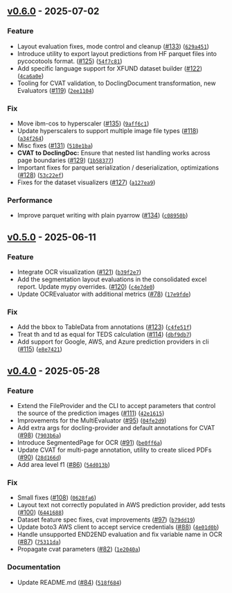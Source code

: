 ## [v0.6.0](https://github.com/docling-project/docling-eval/releases/tag/v0.6.0) - 2025-07-02

### Feature

* Layout evaluation fixes, mode control and cleanup ([#133](https://github.com/docling-project/docling-eval/issues/133)) ([`629a451`](https://github.com/docling-project/docling-eval/commit/629a451d7b75e274352a1f21710316e47fc7a80a))
* Introduce utility to export layout predictions from HF parquet files into pycocotools format. ([#125](https://github.com/docling-project/docling-eval/issues/125)) ([`54f7c81`](https://github.com/docling-project/docling-eval/commit/54f7c81f8ad28b848372c4961a4f4b83763ffebe))
* Add specific language support for XFUND dataset builder ([#122](https://github.com/docling-project/docling-eval/issues/122)) ([`4ca6a0e`](https://github.com/docling-project/docling-eval/commit/4ca6a0e2ddb63d30d204c30549ec4bc56abbb972))
* Tooling for CVAT validation, to DoclingDocument transformation, new Evaluators ([#119](https://github.com/docling-project/docling-eval/issues/119)) ([`2ee1104`](https://github.com/docling-project/docling-eval/commit/2ee11049d7da313206f08e4e1a7adf20c4d27459))

### Fix

* Move ibm-cos to hyperscaler ([#135](https://github.com/docling-project/docling-eval/issues/135)) ([`9aff6c1`](https://github.com/docling-project/docling-eval/commit/9aff6c1a6a04f0b6d54ed9fd94207263452d35c5))
* Update hyperscalers to support multiple image file types ([#118](https://github.com/docling-project/docling-eval/issues/118)) ([`a34f264`](https://github.com/docling-project/docling-eval/commit/a34f2649abd01671b5da9a44d546e010d73b0d60))
* Misc fixes ([#131](https://github.com/docling-project/docling-eval/issues/131)) ([`518e1ba`](https://github.com/docling-project/docling-eval/commit/518e1ba342bee819d74f0bad266013074af052dd))
* **CVAT to DoclingDoc:** Ensure that nested list handling works across page boundaries ([#129](https://github.com/docling-project/docling-eval/issues/129)) ([`1b58377`](https://github.com/docling-project/docling-eval/commit/1b583779e73892b2a36aa54829f69c85928c6dc2))
* Important fixes for parquet serialization / deserialization, optimizations ([#128](https://github.com/docling-project/docling-eval/issues/128)) ([`53c22ef`](https://github.com/docling-project/docling-eval/commit/53c22efe749bcdfe8708b02ea56109de20ff124f))
* Fixes for the dataset visualizers ([#127](https://github.com/docling-project/docling-eval/issues/127)) ([`a127ea9`](https://github.com/docling-project/docling-eval/commit/a127ea9424d711b29bf1399aa3caec68d3ebfee1))

### Performance

* Improve parquet writing with plain pyarrow ([#134](https://github.com/docling-project/docling-eval/issues/134)) ([`c08950b`](https://github.com/docling-project/docling-eval/commit/c08950b4969748aa5a689a8e2ab0c51b658582db))

## [v0.5.0](https://github.com/docling-project/docling-eval/releases/tag/v0.5.0) - 2025-06-11

### Feature

* Integrate OCR visualization ([#121](https://github.com/docling-project/docling-eval/issues/121)) ([`b39f2e7`](https://github.com/docling-project/docling-eval/commit/b39f2e7932b4ed9b9a08ba0dda2be6af9d59daff))
* Add the segmentation layout evaluations in the consolidated excel report. Update mypy overrides. ([#120](https://github.com/docling-project/docling-eval/issues/120)) ([`c4e7de0`](https://github.com/docling-project/docling-eval/commit/c4e7de0c1777f86e68b7a3b6db6b2f56ab3ba127))
* Update OCREvaluator with additional metrics ([#78](https://github.com/docling-project/docling-eval/issues/78)) ([`17e9fde`](https://github.com/docling-project/docling-eval/commit/17e9fde84f4b01564d4a838443d876890948312c))

### Fix

* Add the bbox to TableData from annotations ([#123](https://github.com/docling-project/docling-eval/issues/123)) ([`c4fe51f`](https://github.com/docling-project/docling-eval/commit/c4fe51f46161305076269dda4291636690b78a60))
* Treat th and td as equal for TEDS calculation ([#114](https://github.com/docling-project/docling-eval/issues/114)) ([`dbf9db7`](https://github.com/docling-project/docling-eval/commit/dbf9db77349aa845b9cd5d7f337e91e53515cbaa))
* Add support for Google, AWS, and Azure prediction providers in cli ([#115](https://github.com/docling-project/docling-eval/issues/115)) ([`e8e7421`](https://github.com/docling-project/docling-eval/commit/e8e7421a9a830bbd15774ee9d26e98296f9dbd2c))

## [v0.4.0](https://github.com/docling-project/docling-eval/releases/tag/v0.4.0) - 2025-05-28

### Feature

* Extend the FileProvider and the CLI to accept parameters that control the source of the  prediction images ([#111](https://github.com/docling-project/docling-eval/issues/111)) ([`42e1615`](https://github.com/docling-project/docling-eval/commit/42e16152c55d1676214ef1fb1378975c67771f3b))
* Improvements for the MultiEvaluator ([#95](https://github.com/docling-project/docling-eval/issues/95)) ([`04fe2d9`](https://github.com/docling-project/docling-eval/commit/04fe2d916fbc5da915cfd5c53ebd322086f21a7f))
* Add extra args for docling-provider and default annotations for CVAT ([#98](https://github.com/docling-project/docling-eval/issues/98)) ([`7903b6a`](https://github.com/docling-project/docling-eval/commit/7903b6a1d9f3754a5283fcf567bdadb613348cf4))
* Introduce SegmentedPage for OCR ([#91](https://github.com/docling-project/docling-eval/issues/91)) ([`be0ff6a`](https://github.com/docling-project/docling-eval/commit/be0ff6a80c29dd2a0662adab1c348ed90c0e654a))
* Update CVAT for multi-page annotation, utility to create sliced PDFs ([#90](https://github.com/docling-project/docling-eval/issues/90)) ([`28d166d`](https://github.com/docling-project/docling-eval/commit/28d166d53100e285108bb35f139ee562ad5ccd93))
* Add area level f1 ([#86](https://github.com/docling-project/docling-eval/issues/86)) ([`54d013b`](https://github.com/docling-project/docling-eval/commit/54d013bc5e554c48974fb26f32176d264977c6cd))

### Fix

* Small fixes ([#108](https://github.com/docling-project/docling-eval/issues/108)) ([`0628fa6`](https://github.com/docling-project/docling-eval/commit/0628fa6c404dae780f0952835c99a6cbb3e01029))
* Layout text not correctly populated in AWS prediction provider, add tests ([#100](https://github.com/docling-project/docling-eval/issues/100)) ([`6441688`](https://github.com/docling-project/docling-eval/commit/6441688eb3c8e2c85ab73d22c15345323df53e72))
* Dataset feature spec fixes, cvat improvements ([#97](https://github.com/docling-project/docling-eval/issues/97)) ([`b79dd19`](https://github.com/docling-project/docling-eval/commit/b79dd1988cb391cc256d3a373551528e44618301))
* Update boto3 AWS client to accept service credentials ([#88](https://github.com/docling-project/docling-eval/issues/88)) ([`4e01d0b`](https://github.com/docling-project/docling-eval/commit/4e01d0bbe5c86700f65f1671802669d851f64612))
* Handle unsupported END2END evaluation and fix variable name in OCR ([#87](https://github.com/docling-project/docling-eval/issues/87)) ([`75311da`](https://github.com/docling-project/docling-eval/commit/75311da9bf480c12f70d4b1b150579a7746cf514))
* Propagate cvat parameters ([#82](https://github.com/docling-project/docling-eval/issues/82)) ([`1e2040a`](https://github.com/docling-project/docling-eval/commit/1e2040a6293c2f157ae2214ab8d650669b6fbbf0))

### Documentation

* Update README.md ([#84](https://github.com/docling-project/docling-eval/issues/84)) ([`518f684`](https://github.com/docling-project/docling-eval/commit/518f684fb5f3bf89a214bce162e61cb81e272f95))
